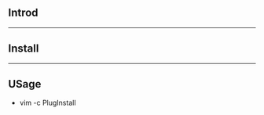 ## Introd <!--2021-09-18T 23:41:58-->

---

## Install

---

## USage
  <!--TODO:-->
  - vim -c PlugInstall
